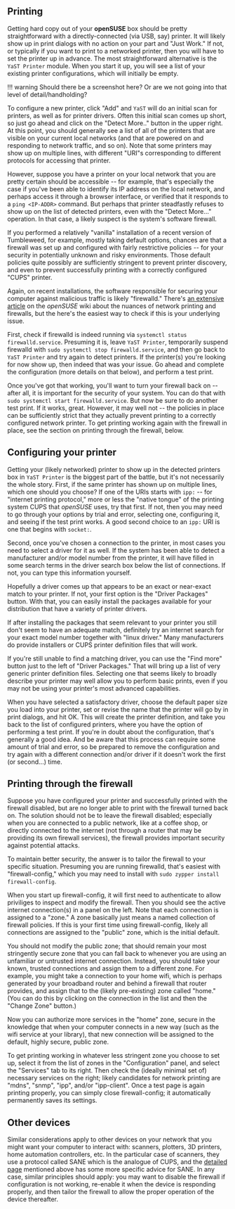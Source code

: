 ## Printing

Getting hard copy out of your __openSUSE__ box should be pretty straightforward with a directly-connected (via USB, say) printer. It will likely show up in print dialogs with no action on your part and "Just Work." If not, or typically if you want to print to a networked printer, then you will have to set the printer up in advance. The most straightforward alternative is the `YaST Printer` module. When you start it up, you will see a list of your existing printer configurations, which will initially be empty.

!!! warning
    Should there be a screenshot here? Or are we not going into that level of detail/handholding?

To configure a new printer, click "Add" and `YaST` will do an initial scan for printers, as well as for printer drivers. Often this initial scan comes up short, so just go ahead and click on the "Detect More.." button in the upper right. At this point, you should generally see a list of all of the printers that are visible on your current local networks (and that are powered on and responding to network traffic, and so on). Note that some printers may show up on multiple lines, with different "URI"s corresponding to different protocols for accessing that printer.

However, suppose you have a printer on your local network that you are pretty certain should be accessible -- for example, that's especially the case if you've been able to identify its IP address on the local network, and perhaps access it through a browser interface, or verified that it responds to a `ping <IP-ADDR>` command. But perhaps that printer steadfastly refuses to show up on the list of detected printers, even with the "Detect More..." operation. In that case, a likely suspect is the system's software firewall.

If you performed a relatively "vanilla" installation of a recent version of Tumbleweed, for example, mostly taking default options, chances are that a firewall was set up and configured with fairly restrictive policies -- for your security in potentially unknown and risky environments. Those default policies quite possibly are sufficiently stringent to prevent printer discovery, and even to prevent successfully printing with a correctly configured "CUPS" printer.

Again, on recent installations, the software responsible for securing your computer against malicious traffic is likely "firewalld." There's [an extensive article](https://en.opensuse.org/SDB:CUPS_and_SANE_Firewall_settings) on the _openSUSE_ wiki about the nuances of network printing and firewalls, but the here's the easiest way to check if this is your underlying issue.

First, check if firewalld is indeed running via `systemctl status firewalld.service`. Presuming it is, leave `YaST Printer`, temporarily suspend firewalld with `sudo systemctl stop firewalld.service`, and then go back to `YaST Printer` and try again to detect printers. If the printer(s) you're looking for now show up, then indeed that was your issue. Go ahead and complete the configuration (more details on that below), and perform a test print.

Once you've got that working, you'll want to turn your firewall back on -- after all, it is important for the security of your system. You can do that with `sudo systemctl start firewalld.service`. But now be sure to do another test print. If it works, great. However, it may well not -- the policies in place can be sufficiently strict that they actually prevent printing to a correctly configured network printer. To get printing working again with the firewall in place, see the section on printing through the firewall, below.

## Configuring your printer

Getting your (likely networked) printer to show up in the detected printers box in `YaST Printer` is the biggest part of the battle, but it's not necessarily the whole story. First, if the same printer has shown up on multiple lines, which one should you choose? If one of the URIs starts with `ipp:` -- for "internet printing protocol," more or less the "native tongue" of the printing system CUPS that _openSUSE_ uses, try that first. If not, then you may need to go through your options by trial and error, selecting one, configuring it, and seeing if the test print works. A good second choice to an `ipp:` URI is one that begins with `socket:`.

Second, once you've chosen a connection to the printer, in most cases you need to select a driver for it as well. If the system has been able to detect a manufacturer and/or model number from the printer, it will have filled in some search terms in the driver search box below the list of connections. If not, you can type this information yourself.

Hopefully a driver comes up that appears to be an exact or near-exact match to your printer. If not, your first option is the "Driver Packages" button. With that, you can easily install the packages available for your distribution that have a variety of printer drivers.

If after installing the packages that seem relevant to your printer you still don't seem to have an adequate match, definitely try an internet search for your exact model number together with "linux driver." Many manufacturers do provide installers or CUPS printer definition files that will work.

If you're still unable to find a matching driver, you can use the "Find more" button just to the left of "Driver Packages." That will bring up a list of very generic printer definition files. Selecting one that seems likely to broadly describe your printer may well allow you to perform basic prints, even if you may not be using your printer's most advanced capabilities.

When you have selected a satisfactory driver, choose the default paper size you load into your printer, set or revise the name that the printer will go by in print dialogs, and hit OK. This will create the printer definition, and take you back to the list of configured printers, where you have the option of performing a test print. If you're in doubt about the configuration, that's generally a good idea. And be aware that this process can require some amount of trial and error, so be prepared to remove the configuration and try again with a different connection and/or driver if it doesn't work the first (or second...) time.

## Printing through the firewall

Suppose you have configured your printer and successfully printed with the firewall disabled, but are no longer able to print with the firewall turned back on. The solution should not be to leave the firewall disabled; especially when you are connected to a public network, like at a coffee shop, or directly connected to the internet (not through a router that may be providing its own firewall services), the firewall provides important security against potential attacks.

To maintain better security, the answer is to tailor the firewall to your specific situation. Presuming you are running firewalld, that's easiest with "firewall-config," which you may need to install with `sudo zypper install firewall-config`.

When you start up firewall-config, it will first need to authenticate to allow priviliges to inspect and modify the firewall. Then you should see the active internet connection(s) in a panel on the left. Note that each connection is assigned to a "zone." A zone basically just means a named collection of firewall policies. If this is your first time using firewall-config, likely all connections are assigned to the "public" zone, which is the initial default.

You should not modify the public zone; that should remain your most stringently secure zone that you can fall back to whenever you are using an unfamiliar or untrusted internet connection. Instead, you should take your known, trusted connections and assign them to a different zone. For example, you might take a connection to your home wifi, which is perhaps generated by your broadband router and behind a firewall that router provides, and assign that to the (likely pre-existing) zone called "home." (You can do this by clicking on the connection in the list and then the "Change Zone" button.)

Now you can authorize more services in the "home" zone, secure in the knowledge that when your computer connects in a new way (such as the wifi service at your library), that new connection will be assigned to the default, highly secure, public zone.

To get printing working in whatever less stringent zone you choose to set up, select it from the list of zones in the "Configuration" panel, and select the "Services" tab to its right. Then check the (ideally minimal set of) necessary services on the right; likely candidates for network printing are "mdns", "snmp", "ipp", and/or "ipp-client". Once a test page is again printing properly, you can simply close firewall-config; it automatically permanently saves its settings.

## Other devices

Similar considerations apply to other devices on your network that you might want your computer to interact with: scanners, plotters, 3D printers, home automation controllers, etc. In the particular case of scanners, they use a protocol called SANE which is the analogue of CUPS, and the [detailed page](https://en.opensuse.org/SDB:CUPS_and_SANE_Firewall_settings) mentioned above has some more specific advice for SANE. In any case, similar principles should apply: you may want to disable the firewall if configuration is not working, re-enable it when the device is responding properly, and then tailor the firewall to allow the proper operation of the device thereafter. 
